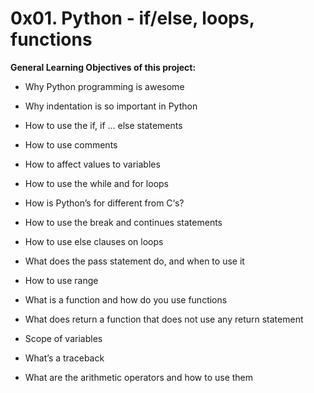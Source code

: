 # 0x01. Python - if/else, loops, functions

**General Learning Objectives of this project:**

* Why Python programming is awesome

* Why indentation is so important in Python

* How to use the if, if ... else statements

* How to use comments

* How to affect values to variables

* How to use the while and for loops

* How is Python’s for different from C‘s?

* How to use the break and continues statements

* How to use else clauses on loops

* What does the pass statement do, and when to use it

* How to use range

* What is a function and how do you use functions

* What does return a function that does not use any return statement

* Scope of variables

* What’s a traceback

* What are the arithmetic operators and how to use them
